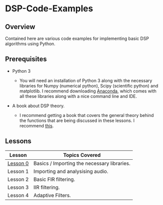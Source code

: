# DSP-Code-Examples

## Overview

Contained here are various code examples for implementing basic DSP algorithms using Python.

## Prerequisites

* Python 3
  * You will need an installation of Python 3 along with the necessary libraries for Numpy (numerical python), Scipy (scientific python) and matplotlib.  I recommend downloading [Anaconda](https://www.anaconda.com/download/), which comes with all these libraries along with a nice command line and IDE.

* A book about DSP theory.
  * I recommend getting a book that covers the general theory behind the functions that are being discussed in these lessons.  I recommend [this](https://www.theiet.org/resources/books/circuits/18982.cfm).


## Lessons

Lesson | Topics Covered
------------ | -------------
[Lesson 0](../tree/master/lesson0) | Basics / Importing the necessary libraries.
Lesson 1 | Importing and analysising audio.
Lesson 2 | Basic FIR filtering.
Lesson 3 | IIR filtering.
Lesson 4 | Adaptive Filters.

